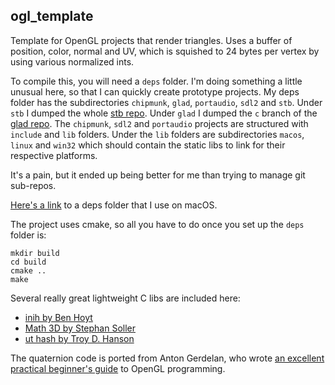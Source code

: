 ## ogl_template

Template for OpenGL projects that render triangles. Uses a buffer of position, color, normal and UV, which is squished to 24 bytes per vertex by using various normalized ints.

To compile this, you will need a `deps` folder. I'm doing something a little unusual here, so that I can quickly create prototype projects. My deps folder has the subdirectories `chipmunk`, `glad`, `portaudio`, `sdl2` and `stb`. Under `stb` I dumped the whole [stb repo](https://github.com/nothings/stb). Under `glad` I dumped the `c` branch of the [glad repo](https://github.com/Dav1dde/glad/tree/c). The `chipmunk`, `sdl2` and `portaudio` projects are structured with `include` and `lib` folders. Under the `lib` folders are subdirectories `macos`, `linux` and `win32` which should contain the static libs to link for their respective platforms.

It's a pain, but it ended up being better for me than trying to manage git sub-repos.

[Here's a link](https://www.dropbox.com/s/7xykn54aiq8nvs6/deps.zip?dl=0) to a deps folder that I use on macOS.

The project uses cmake, so all you have to do once you set up the `deps` folder is:

```
mkdir build
cd build
cmake ..
make
```

Several really great lightweight C libs are included here:
* [inih by Ben Hoyt](https://github.com/benhoyt/inih)
* [Math 3D by Stephan Soller](https://github.com/arkanis/single-header-file-c-libs)
* [ut hash by Troy D. Hanson](https://github.com/troydhanson/uthash)

The quaternion code is ported from Anton Gerdelan, who wrote [an excellent practical beginner's guide](https://capnramses.itch.io/antons-opengl-4-tutorials) to OpenGL programming.
